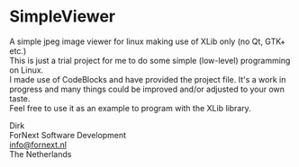 # SimpleViewer
A simple jpeg image viewer for linux making use of XLib only (no Qt, GTK+ etc.)  
This is just a trial project for me to do some simple (low-level) programming on Linux.  
I made use of CodeBlocks and have provided the project file.
It's a work in progress and many things could be improved and/or adjusted to your own taste.  
Feel free to use it as an example to program with the XLib library.  
  
Dirk  
ForNext Software Development    
info@fornext.nl    
The Netherlands  
